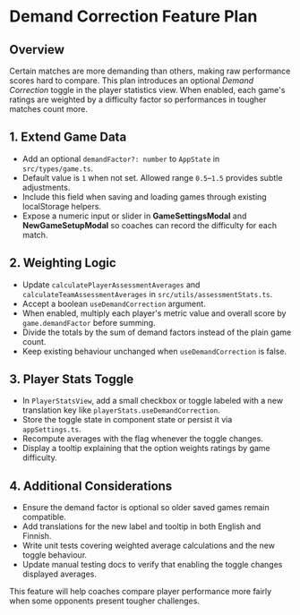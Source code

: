 # Demand Correction Feature Plan

## Overview
Certain matches are more demanding than others, making raw performance scores hard to compare. This plan introduces an optional *Demand Correction* toggle in the player statistics view. When enabled, each game's ratings are weighted by a difficulty factor so performances in tougher matches count more.

## 1. Extend Game Data
- Add an optional `demandFactor?: number` to `AppState` in `src/types/game.ts`.
- Default value is `1` when not set. Allowed range `0.5`–`1.5` provides subtle adjustments.
- Include this field when saving and loading games through existing localStorage helpers.
- Expose a numeric input or slider in **GameSettingsModal** and **NewGameSetupModal** so coaches can record the difficulty for each match.

## 2. Weighting Logic
- Update `calculatePlayerAssessmentAverages` and `calculateTeamAssessmentAverages` in `src/utils/assessmentStats.ts`.
- Accept a boolean `useDemandCorrection` argument.
- When enabled, multiply each player's metric value and overall score by `game.demandFactor` before summing.
- Divide the totals by the sum of demand factors instead of the plain game count.
- Keep existing behaviour unchanged when `useDemandCorrection` is false.

## 3. Player Stats Toggle
- In `PlayerStatsView`, add a small checkbox or toggle labeled with a new translation key like `playerStats.useDemandCorrection`.
- Store the toggle state in component state or persist it via `appSettings.ts`.
- Recompute averages with the flag whenever the toggle changes.
- Display a tooltip explaining that the option weights ratings by game difficulty.

## 4. Additional Considerations
- Ensure the demand factor is optional so older saved games remain compatible.
- Add translations for the new label and tooltip in both English and Finnish.
- Write unit tests covering weighted average calculations and the new toggle behaviour.
- Update manual testing docs to verify that enabling the toggle changes displayed averages.

This feature will help coaches compare player performance more fairly when some opponents present tougher challenges.
